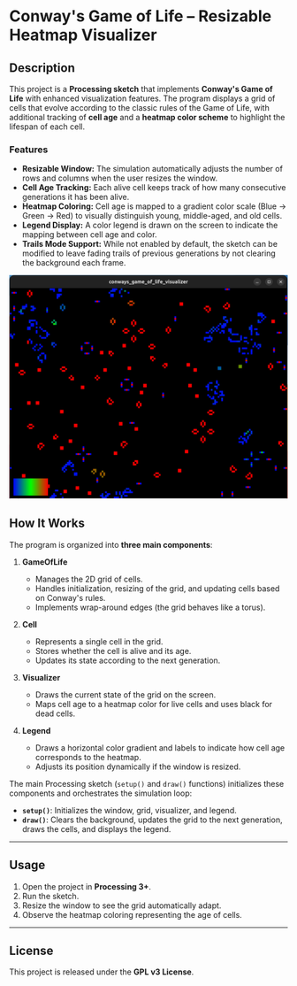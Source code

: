 # Conway's Game of Life – Resizable Heatmap Visualizer

## Description

This project is a **Processing sketch** that implements **Conway's Game of Life** with enhanced visualization features. The program displays a grid of cells that evolve according to the classic rules of the Game of Life, with additional tracking of **cell age** and a **heatmap color scheme** to highlight the lifespan of each cell.

### Features

- **Resizable Window:** The simulation automatically adjusts the number of rows and columns when the user resizes the window.
- **Cell Age Tracking:** Each alive cell keeps track of how many consecutive generations it has been alive.
- **Heatmap Coloring:** Cell age is mapped to a gradient color scale (Blue → Green → Red) to visually distinguish young, middle-aged, and old cells.
- **Legend Display:** A color legend is drawn on the screen to indicate the mapping between cell age and color.
- **Trails Mode Support:** While not enabled by default, the sketch can be modified to leave fading trails of previous generations by not clearing the background each frame.

![alt text](img/test2.png "Simulation Running")

## How It Works

The program is organized into **three main components**:

1. **GameOfLife**
   - Manages the 2D grid of cells.
   - Handles initialization, resizing of the grid, and updating cells based on Conway's rules.
   - Implements wrap-around edges (the grid behaves like a torus).

2. **Cell**
   - Represents a single cell in the grid.
   - Stores whether the cell is alive and its age.
   - Updates its state according to the next generation.

3. **Visualizer**
   - Draws the current state of the grid on the screen.
   - Maps cell age to a heatmap color for live cells and uses black for dead cells.

4. **Legend**
   - Draws a horizontal color gradient and labels to indicate how cell age corresponds to the heatmap.
   - Adjusts its position dynamically if the window is resized.

The main Processing sketch (`setup()` and `draw()` functions) initializes these components and orchestrates the simulation loop:

- **`setup()`**: Initializes the window, grid, visualizer, and legend.
- **`draw()`**: Clears the background, updates the grid to the next generation, draws the cells, and displays the legend.

---

## Usage

1. Open the project in **Processing 3+**.
2. Run the sketch.
3. Resize the window to see the grid automatically adapt.
4. Observe the heatmap coloring representing the age of cells.

---

## License

This project is released under the **GPL v3 License**.
